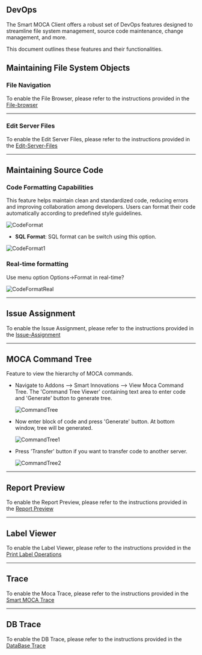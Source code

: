 ## DevOps

The Smart MOCA Client offers a robust set of DevOps features designed to streamline file system management, source code maintenance, change management, and more. 

This document outlines these features and their functionalities.

## Maintaining File System Objects

### File Navigation

To enable the File Browser, please refer to the instructions provided in the [File-browser](./file-browser.md)

---

### Edit Server Files

To enable the Edit Server Files, please refer to the instructions provided in the [Edit-Server-Files](./edit-server-files.md)

---

## Maintaining Source Code

### Code Formatting Capabilities

This feature helps maintain clean and standardized code, reducing errors and improving collaboration among developers. Users can format their code automatically according to predefined style guidelines. 

![CodeFormat](./.attachments/codeformat.png)

- **SQL Format**: SQL format can be switch using this option.

![CodeFormat1](./.attachments/codeformat1.png)

### Real-time formatting

Use menu option Options->Format in real-time?

![CodeFormatReal](./.attachments/formatreal.png)

---

## Issue Assignment

To enable the Issue Assignment, please refer to the instructions provided in the [Issue-Assignment](./issue-assignment.md)

---

## MOCA Command Tree

Feature to view the hierarchy of MOCA commands. 

- Navigate to Addons --> Smart Innovations --> View Moca Command Tree. The 'Command Tree Viewer' containing text area to enter code and 'Generate' button to generate tree.

  ![CommandTree](./.attachments/commandtree.png)

- Now enter block of code and press 'Generate' button. At bottom window, tree will be generated.

  ![CommandTree1](./.attachments/commandtree1.png)

- Press 'Transfer' button if you want to transfer code to another server.

  ![CommandTree2](./.attachments/commandtree2.png)

---

## Report Preview

To enable the Report Preview, please refer to the instructions provided in the [Report Preview](./report-preview.md)

---

## Label Viewer

To enable the Label Viewer, please refer to the instructions provided in the [Print Label Operations](./print-label-operations.md)

---

## Trace

To enable the Moca Trace, please refer to the instructions provided in the [Smart MOCA Trace](./moca-trace.md)

---

## DB Trace

To enable the DB Trace, please refer to the instructions provided in the [DataBase Trace](./database-trace.md)
